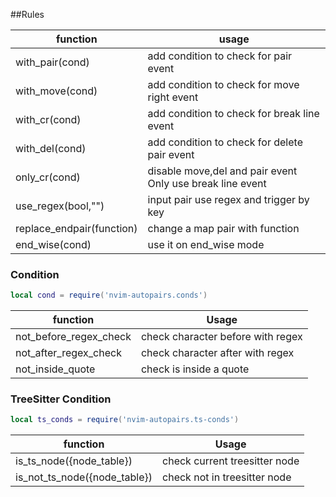 ##Rules

| function                  | usage                                                     |
|---------------------------|-----------------------------------------------------------|
| with_pair(cond)           | add condition to check for pair event                     |
| with_move(cond)           | add condition to check for move right event               |
| with_cr(cond)             | add condition to check for break line event               |
| with_del(cond)            | add condition to check for delete pair event              |
| only_cr(cond)             | disable move,del and pair event Only use break line event |
| use_regex(bool,"<key>")   | input pair use regex and trigger by key                   |
| replace_endpair(function) | change a map pair with function                           |
| end_wise(cond)            | use it on end_wise mode                                   |

### Condition
```lua
local cond = require('nvim-autopairs.conds')
```
| function               | Usage                             |
|------------------------|-----------------------------------|
| not_before_regex_check | check character before with regex |
| not_after_regex_check  | check character after with regex  |
| not_inside_quote       | check is inside a quote           |

### TreeSitter Condition
```lua 
local ts_conds = require('nvim-autopairs.ts-conds')
```

| function                     | Usage                         |
|------------------------------|-------------------------------|
| is_ts_node({node_table})     | check current treesitter node |
| is_not_ts_node({node_table}) | check not in treesitter node  |
